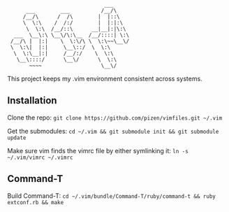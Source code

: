                                    ___     
          ___        ___          /__/\    
         /__/\      /  /\        |  |::\   
         \  \:\    /  /:/        |  |:|:\  
          \  \:\  /__/::\      __|__|:|\:\ 
      ___  \__\:\ \__\/\:\__  /__/::::| \:\
     /__/\ |  |:|    \  \:\/\ \  \:\~~\__\/
     \  \:\|  |:|     \__\::/  \  \:\      
      \  \:\__|:|     /__/:/    \  \:\     
       \__\::::/      \__\/      \  \:\    
           ~~~~                   \__\/    

This project keeps my .vim environment consistent across systems.

Installation
------------

Clone the repo:
`git clone https://github.com/pizen/vimfiles.git ~/.vim`

Get the submodules:
`cd ~/.vim && git submodule init && git submodule update`

Make sure vim finds the vimrc file by either symlinking it:
`ln -s ~/.vim/vimrc ~/.vimrc`

Command-T
---------

Build Command-T:
`cd ~/.vim/bundle/Command-T/ruby/command-t && ruby extconf.rb && make`
